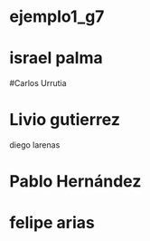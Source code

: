 # ejemplo1_g7


# israel palma
#Carlos Urrutia
# Livio gutierrez
diego larenas








# Pablo Hernández









# felipe arias
